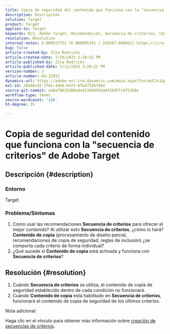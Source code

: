 ```yaml
---
title: Copia de seguridad del contenido que funciona con la "secuencia de criterios" de Adobe Target
description: Descripción
solution: Target
product: Target
applies-to: Target
keywords: KCS, Adobe Target, Recomendación, Secuencia de criterios, Contenido de copia de seguridad
resolution: Resolution
internal-notes: E-000917752 (E-000605161 / 220307-000021) https://jira.corp.adobe.com/browse/RECS-5221 https://jira.corp.adobe.com/browse/RECS-5395
bug: false
article-created-by: Zita Rodricks
article-created-date: 7/10/2023 2:20:52 PM
article-published-by: Zita Rodricks
article-published-date: 7/13/2023 3:26:21 PM
version-number: 3
article-number: KA-22032
dynamics-url: https://adobe-ent.crm.dynamics.com/main.aspx?forceUCI=1&pagetype=entityrecord&etn=knowledgearticle&id=39d227f4-2c1f-ee11-9cbe-6045bd006c82
exl-id: 39446cd2-1fbe-4de8-b473-0fbd752b7864
source-git-commit: aa6a79635380eda913ddd95da0f2b97fc975356e
workflow-type: tm+mt
source-wordcount: '126'
ht-degree: 3%

---
```


# Copia de seguridad del contenido que funciona con la &quot;secuencia de criterios&quot; de Adobe Target

## Descripción {#description}


### Entorno

Target

### Problema/Síntomas

1. Cómo usar las recomendaciones <b>Secuencia de criterios</b> para ofrecer el mejor contenido? Al utilizar esto <b>Secuencia de criterios</b>, ¿cómo lo hará? <b>Contenido de copia</b> (procesamiento de diseño parcial, recomendaciones de copia de seguridad, reglas de inclusión) ¿se comporta cada criterio de forma individual?
2. ¿Qué sucede si <b>Contenido de copia</b> está activada y funciona con <b>Secuencia de criterios</b>?



## Resolución {#resolution}


1. Cuándo <b>Secuencia de criterios</b> se utiliza, el contenido de copia de seguridad establecido dentro de cada condición no funcionará.
2. Cuándo <b>Contenido de copia</b> está habilitado en <b>Secuencia de criterios</b>, funcionará el contenido de copia de seguridad de los últimos criterios.


Nota adicional:

Haga clic en el vínculo para obtener más información sobre [creación de secuencias de criterios](https://experienceleague.adobe.com/docs/target/using/recommendations/criteria/create-criteria-sequence.html).
